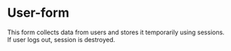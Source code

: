 # User-form
This form collects data from users and stores it temporarily using sessions. If user logs out, session is destroyed. 
